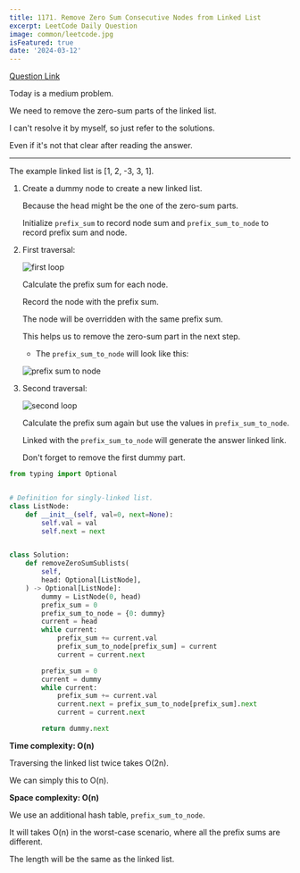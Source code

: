 ```yaml
---
title: 1171. Remove Zero Sum Consecutive Nodes from Linked List
excerpt: LeetCode Daily Question
image: common/leetcode.jpg
isFeatured: true
date: '2024-03-12'
---
```


[Question Link](https://leetcode.com/problems/remove-zero-sum-consecutive-nodes-from-linked-list/description/)

Today is a medium problem.

We need to remove the zero-sum parts of the linked list.

I can't resolve it by myself, so just refer to the solutions.

Even if it's not that clear after reading the answer.

---

The example linked list is [1, 2, -3, 3, 1].

1.  Create a dummy node to create a new linked list.

    Because the head might be the one of the zero-sum parts.

    Initialize `prefix_sum` to record node sum and `prefix_sum_to_node` to record prefix sum and node.

2.  First traversal:

    ![first loop](/leetcode/1171/first-loop.jpg)

    Calculate the prefix sum for each node.

    Record the node with the prefix sum.

    The node will be overridden with the same prefix sum.

    This helps us to remove the zero-sum part in the next step.

    - The `prefix_sum_to_node` will look like this:

    ![prefix sum to node](/leetcode/1171/prefix-sum-to-node.jpg)

3.  Second traversal:

    ![second loop](/leetcode/1171/second-loop.jpg)

    Calculate the prefix sum again but use the values in `prefix_sum_to_node`.

    Linked with the `prefix_sum_to_node` will generate the answer linked link.

    Don't forget to remove the first dummy part.

```python
from typing import Optional


# Definition for singly-linked list.
class ListNode:
    def __init__(self, val=0, next=None):
        self.val = val
        self.next = next


class Solution:
    def removeZeroSumSublists(
        self,
        head: Optional[ListNode],
    ) -> Optional[ListNode]:
        dummy = ListNode(0, head)
        prefix_sum = 0
        prefix_sum_to_node = {0: dummy}
        current = head
        while current:
            prefix_sum += current.val
            prefix_sum_to_node[prefix_sum] = current
            current = current.next

        prefix_sum = 0
        current = dummy
        while current:
            prefix_sum += current.val
            current.next = prefix_sum_to_node[prefix_sum].next
            current = current.next

        return dummy.next
```

**Time complexity: O(n)**

Traversing the linked list twice takes O(2n).

We can simply this to O(n).

**Space complexity: O(n)**

We use an additional hash table, `prefix_sum_to_node`.

It will takes O(n) in the worst-case scenario, where all the prefix sums are different.

The length will be the same as the linked list.
